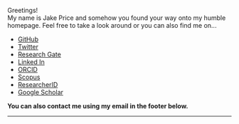 [//]: # (comment goes here)  
[//]: # (---)  
[//]: # (layout: page)  
[//]: # (Title: Home)  
[//]: # (---)  

Greetings!  
My name is Jake Price and somehow you found your way onto my humble homepage. Feel free to take a look around or you can also find me on...   

* [GitHub](https://github.com/JacobRPrice)  
* [Twitter](https://twitter.com/Jake_in_the_Lab)   
* [Research Gate](https://www.researchgate.net/profile/Jacob_Price)   
* [Linked In](http://www.linkedin.com/in/jacob-price-3057a014)   
* [ORCID](http://orcid.org/0000-0002-1922-8107)   
* [Scopus](https://www.scopus.com/authid/detail.uri?authorId=57033411100)  
* [ResearcherID](http://www.researcherid.com/rid/G-6882-2016)  
* [Google Scholar](https://scholar.google.com/citations?user=CF1uP5QAAAAJ&hl=en)  

**You can also contact me using my email in the footer below.**    

___   
